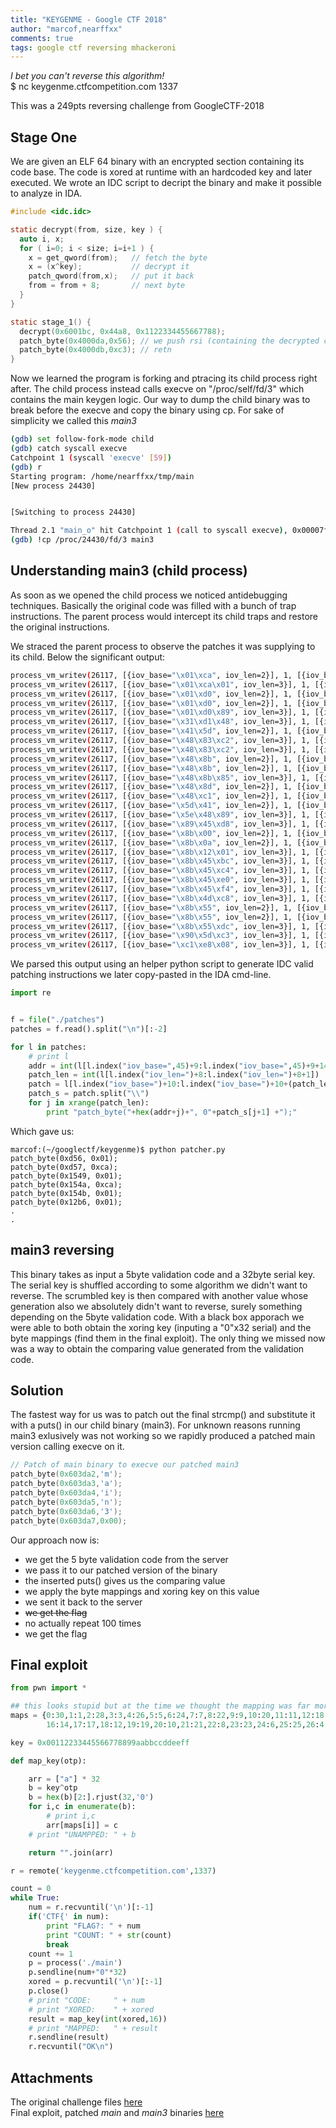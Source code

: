 ```yaml
---
title: "KEYGENME - Google CTF 2018"
author: "marcof,nearffxx"
comments: true
tags: google ctf reversing mhackeroni
---
```

>
*I bet you can't reverse this algorithm!*  
$ nc keygenme.ctfcompetition.com 1337

This was a 249pts reversing challenge from GoogleCTF-2018 


Stage One
----

We are given an ELF 64 binary with an encrypted section containing its code base. The code is xored at runtime with an hardcoded key and later executed. We wrote an IDC script to decript the binary and make it possible to analyze in IDA.

```c 
#include <idc.idc>

static decrypt(from, size, key ) { 
  auto i, x;            
  for ( i=0; i < size; i=i+1 ) { 
    x = get_qword(from);   // fetch the byte
    x = (x^key);           // decrypt it
    patch_qword(from,x);   // put it back
    from = from + 8;       // next byte
  } 
}

static stage_1() { 
  decrypt(0x6001bc, 0x44a8, 0x1122334455667788);
  patch_byte(0x4000da,0x56); // we push rsi (containing the decrypted code address)
  patch_byte(0x4000db,0xc3); // retn
}
```

Now we learned the program is forking and ptracing its child process right after. The child process instead calls execve on "/proc/self/fd/3" which contains the main keygen logic. Our way to dump the child binary was to break before the execve and copy the binary using cp. For sake of simplicity we called this *main3*

```bash
(gdb) set follow-fork-mode child
(gdb) catch syscall execve
Catchpoint 1 (syscall 'execve' [59])
(gdb) r
Starting program: /home/nearffxx/tmp/main
[New process 24430]


[Switching to process 24430]

Thread 2.1 "main_o" hit Catchpoint 1 (call to syscall execve), 0x00007ffff7fddc10 in ?? 
(gdb) !cp /proc/24430/fd/3 main3
```

Understanding main3 (child process)
-------
As soon as we opened the child process we noticed antidebugging techniques. Basically the original code was filled with a bunch of trap instructions. The parent process would intercept its child traps and restore the original instructions.

We straced the parent process to observe the patches it was supplying to its child. Below the significant output:

```bash
process_vm_writev(26117, [{iov_base="\x01\xca", iov_len=2}], 1, [{iov_base=0x555555554d56, iov_len=2}], 1, 0) = 2
process_vm_writev(26117, [{iov_base="\x01\xca\x01", iov_len=3}], 1, [{iov_base=0x555555555549, iov_len=3}], 1, 0) = 3
process_vm_writev(26117, [{iov_base="\x01\xd0", iov_len=2}], 1, [{iov_base=0x5555555552b6, iov_len=2}], 1, 0) = 2
process_vm_writev(26117, [{iov_base="\x01\xd0", iov_len=2}], 1, [{iov_base=0x5555555553c5, iov_len=2}], 1, 0) = 2
process_vm_writev(26117, [{iov_base="\x01\xd0\x89", iov_len=3}], 1, [{iov_base=0x555555554f2e, iov_len=3}], 1, 0) = 3
process_vm_writev(26117, [{iov_base="\x31\xd1\x48", iov_len=3}], 1, [{iov_base=0x555555554da8, iov_len=3}], 1, 0) = 3
process_vm_writev(26117, [{iov_base="\x41\x5d", iov_len=2}], 1, [{iov_base=0x555555555c1e, iov_len=2}], 1, 0) = 2
process_vm_writev(26117, [{iov_base="\x48\x83\xc2", iov_len=3}], 1, [{iov_base=0x555555554e3b, iov_len=3}], 1, 0) = 3
process_vm_writev(26117, [{iov_base="\x48\x83\xc2", iov_len=3}], 1, [{iov_base=0x555555555540, iov_len=3}], 1, 0) = 3
process_vm_writev(26117, [{iov_base="\x48\x8b", iov_len=2}], 1, [{iov_base=0x5555555559e9, iov_len=2}], 1, 0) = 2
process_vm_writev(26117, [{iov_base="\x48\x8b", iov_len=2}], 1, [{iov_base=0x555555555aed, iov_len=2}], 1, 0) = 2
process_vm_writev(26117, [{iov_base="\x48\x8b\x85", iov_len=3}], 1, [{iov_base=0x555555554b67, iov_len=3}], 1, 0) = 3
process_vm_writev(26117, [{iov_base="\x48\x8d", iov_len=2}], 1, [{iov_base=0x555555554b71, iov_len=2}], 1, 0) = 2
process_vm_writev(26117, [{iov_base="\x48\xc1", iov_len=2}], 1, [{iov_base=0x555555554845, iov_len=2}], 1, 0) = 2
process_vm_writev(26117, [{iov_base="\x5d\x41", iov_len=2}], 1, [{iov_base=0x555555555c1b, iov_len=2}], 1, 0) = 2
process_vm_writev(26117, [{iov_base="\x5e\x48\x89", iov_len=3}], 1, [{iov_base=0x5555555547c5, iov_len=3}], 1, 0) = 3
process_vm_writev(26117, [{iov_base="\x89\x45\xd8", iov_len=3}], 1, [{iov_base=0x555555554cc8, iov_len=3}], 1, 0) = 3
process_vm_writev(26117, [{iov_base="\x8b\x00", iov_len=2}], 1, [{iov_base=0x5555555558bd, iov_len=2}], 1, 0) = 2
process_vm_writev(26117, [{iov_base="\x8b\x0a", iov_len=2}], 1, [{iov_base=0x555555555186, iov_len=2}], 1, 0) = 2
process_vm_writev(26117, [{iov_base="\x8b\x12\x01", iov_len=3}], 1, [{iov_base=0x555555554d25, iov_len=3}], 1, 0) = 3
process_vm_writev(26117, [{iov_base="\x8b\x45\xbc", iov_len=3}], 1, [{iov_base=0x5555555552f6, iov_len=3}], 1, 0) = 3
process_vm_writev(26117, [{iov_base="\x8b\x45\xc4", iov_len=3}], 1, [{iov_base=0x555555554e22, iov_len=3}], 1, 0) = 3
process_vm_writev(26117, [{iov_base="\x8b\x45\xe0", iov_len=3}], 1, [{iov_base=0x555555554feb, iov_len=3}], 1, 0) = 3
process_vm_writev(26117, [{iov_base="\x8b\x45\xf4", iov_len=3}], 1, [{iov_base=0x555555554934, iov_len=3}], 1, 0) = 3
process_vm_writev(26117, [{iov_base="\x8b\x4d\xc8", iov_len=3}], 1, [{iov_base=0x5555555555f1, iov_len=3}], 1, 0) = 3
process_vm_writev(26117, [{iov_base="\x8b\x55", iov_len=2}], 1, [{iov_base=0x555555554e32, iov_len=2}], 1, 0) = 2
process_vm_writev(26117, [{iov_base="\x8b\x55", iov_len=2}], 1, [{iov_base=0x555555554e61, iov_len=2}], 1, 0) = 2
process_vm_writev(26117, [{iov_base="\x8b\x55\xdc", iov_len=3}], 1, [{iov_base=0x555555555482, iov_len=3}], 1, 0) = 3
process_vm_writev(26117, [{iov_base="\x90\x5d\xc3", iov_len=3}], 1, [{iov_base=0x555555555744, iov_len=3}], 1, 0) = 3
process_vm_writev(26117, [{iov_base="\xc1\xe8\x08", iov_len=3}], 1, [{iov_base=0x555555555b0f, iov_len=3}], 1, 0) = 3
```
We parsed this output using an helper python script to generate IDC valid patching instructions we later copy-pasted in the IDA cmd-line.

```python
import re


f = file("./patches")
patches = f.read().split("\n")[:-2]

for l in patches:
	# print l
	addr = int(l[l.index("iov_base=",45)+9:l.index("iov_base=",45)+9+14],16)-0x555555554000
	patch_len = int(l[l.index("iov_len=")+8:l.index("iov_len=")+8+1])
	patch = l[l.index("iov_base=")+10:l.index("iov_base=")+10+(patch_len*4)]
	patch_s = patch.split("\\")
	for j in xrange(patch_len):
		print "patch_byte("+hex(addr+j)+", 0"+patch_s[j+1] +");"
```
Which gave us:

```
marcof:(~/googlectf/keygenme)$ python patcher.py 
patch_byte(0xd56, 0x01);
patch_byte(0xd57, 0xca);
patch_byte(0x1549, 0x01);
patch_byte(0x154a, 0xca);
patch_byte(0x154b, 0x01);
patch_byte(0x12b6, 0x01);
.
.
```

main3 reversing
----
This binary takes as input a 5byte validation code and a 32byte serial key. The serial key is shuffled according to some algorithm we didn't want to reverse. The scrumbled key is then compared with another value whose generation also we absolutely didn't want to reverse, surely something depending on the 5byte validation code. With a black box apporach we were able to both obtain the xoring key (inputing a "0"x32 serial) and the byte mappings (find them in the final exploit). The only thing we missed now was a way to obtain the comparing value generated from the validation code.


Solution
----
The fastest way for us was to patch out the final strcmp() and substitute it with a puts() in our child binary (main3). For unknown reasons running main3 exlusively was not working so we rapidly produced a patched main version calling execve on it.

```c
// Patch of main binary to execve our patched main3
patch_byte(0x603da2,'m');
patch_byte(0x603da3,'a');
patch_byte(0x603da4,'i');
patch_byte(0x603da5,'n');
patch_byte(0x603da6,'3');
patch_byte(0x603da7,0x00);
```

Our approach now is:
- we get the 5 byte validation code from the server
- we pass it to our patched version of the binary
- the inserted puts() gives us the comparing value 
- we apply the byte mappings and xoring key on this value
- we sent it back to the server
- ~~we get the flag~~
- no actually repeat 100 times
- we get the flag


Final exploit
---

```python
from pwn import *

## this looks stupid but at the time we thought the mapping was far more complex
maps = {0:30,1:1,2:28,3:3,4:26,5:5,6:24,7:7,8:22,9:9,10:20,11:11,12:18,13:13,14:16,15:15,
		16:14,17:17,18:12,19:19,20:10,21:21,22:8,23:23,24:6,25:25,26:4,27:27,28:2,29:29,30:0,31:31}

key = 0x00112233445566778899aabbccddeeff

def map_key(otp):

    arr = ["a"] * 32
    b = key^otp
    b = hex(b)[2:].rjust(32,'0')
    for i,c in enumerate(b):
        # print i,c
        arr[maps[i]] = c
    # print "UNAMPPED: " + b

    return "".join(arr)

r = remote('keygenme.ctfcompetition.com',1337)

count = 0
while True:
    num = r.recvuntil('\n')[:-1]
    if('CTF{' in num):
        print "FLAG?: " + num
        print "COUNT: " + str(count)
        break
    count += 1
    p = process('./main')
    p.sendline(num+"0"*32)
    xored = p.recvuntil('\n')[:-1]
    p.close()
    # print "CODE:     " + num
    # print "XORED:    " + xored
    result = map_key(int(xored,16))
    # print "MAPPED:   " + result
    r.sendline(result)
    r.recvuntil("OK\n")
```

Attachments
----
The original challenge files [here](https://drive.google.com/file/d/1CP7QQSWPNgzo_Hgxd78PyBi0WWReWMbC/view?usp=sharing)  
Final exploit, patched *main* and *main3* binaries [here](https://drive.google.com/file/d/1VAU2HdpnfJOLSuxX3lsM3kQaTVhcZWPx/view?usp=sharing)